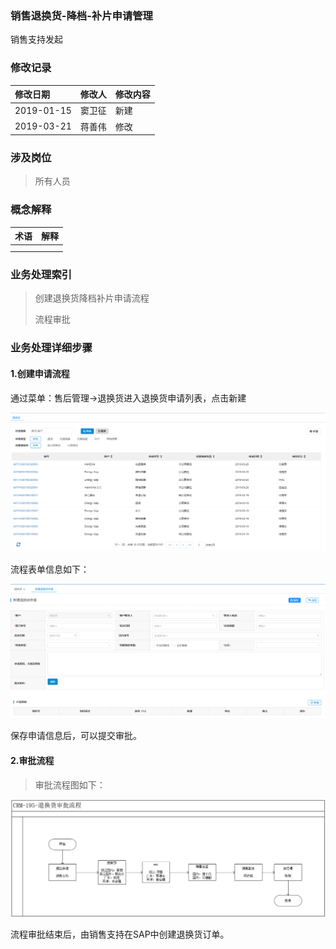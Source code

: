 ### 销售退换货-降档-补片申请管理

销售支持发起

### 修改记录

| 修改日期 | 修改人 | 修改内容 |
| :--- | :--- | :--- |
| 2019-01-15 | 窦卫征 | 新建 |
| 2019-03-21 | 蒋善伟 | 修改 |

### 涉及岗位

> 所有人员

### 概念解释

| 术语 | 解释 |
| :--- | :--- |
|  |  |
|  |  |

### 业务处理索引

> 创建退换货降档补片申请流程
>
> 流程审批

### 业务处理详细步骤

#### 1.创建申请流程

通过菜单：售后管理-&gt;退换货进入退换货申请列表，点击新建

![](/assets/thhsqlb)

流程表单信息如下：

![](/assets/xjthhsqbd)

保存申请信息后，可以提交审批。

#### 2.审批流程

> 审批流程图如下：

![](/assets/20200211-02-tuihuanhuo)

流程审批结束后，由销售支持在SAP中创建退换货订单。

